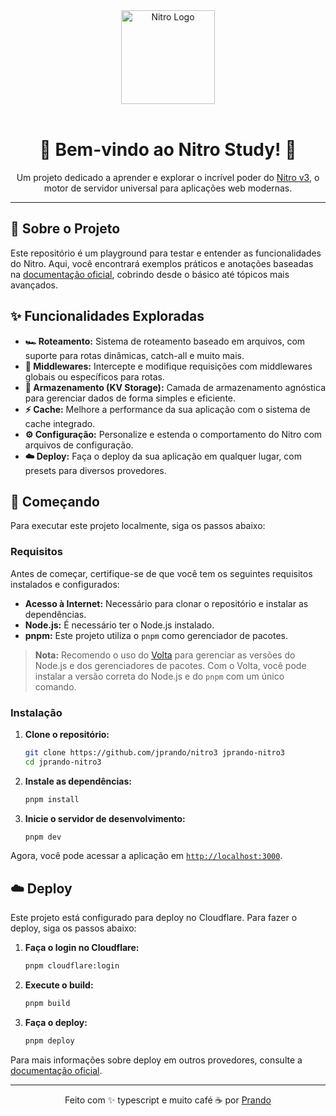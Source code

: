 
<div align="center">
  <img src="https://unjs.io/assets/logos/nitro.svg" alt="Nitro Logo" width="150">
  <br><br>
  <h1>🚀 Bem-vindo ao Nitro Study! 🚀</h1>
  <p>Um projeto dedicado a aprender e explorar o incrível poder do <a href="https://v3.nitro.build/">Nitro v3</a>, o motor de servidor universal para aplicações web modernas.</p>
</div>

---

## 📖 Sobre o Projeto

Este repositório é um playground para testar e entender as funcionalidades do Nitro. Aqui, você encontrará exemplos práticos e anotações baseadas na [documentação oficial](https://v3.nitro.build/), cobrindo desde o básico até tópicos mais avançados.

## ✨ Funcionalidades Exploradas

-   **🏎️ Roteamento:** Sistema de roteamento baseado em arquivos, com suporte para rotas dinâmicas, catch-all e muito mais.
-   **🔧 Middlewares:** Intercepte e modifique requisições com middlewares globais ou específicos para rotas.
-   **💾 Armazenamento (KV Storage):** Camada de armazenamento agnóstica para gerenciar dados de forma simples e eficiente.
-   **⚡ Cache:** Melhore a performance da sua aplicação com o sistema de cache integrado.
-   **⚙️ Configuração:** Personalize e estenda o comportamento do Nitro com arquivos de configuração.
-   **☁️ Deploy:** Faça o deploy da sua aplicação em qualquer lugar, com presets para diversos provedores.

## 🚀 Começando

Para executar este projeto localmente, siga os passos abaixo:

### Requisitos

Antes de começar, certifique-se de que você tem os seguintes requisitos instalados e configurados:

-   **Acesso à Internet:** Necessário para clonar o repositório e instalar as dependências.
-   **Node.js:** É necessário ter o Node.js instalado.
-   **pnpm:** Este projeto utiliza o `pnpm` como gerenciador de pacotes.

> **Nota:** Recomendo o uso do [Volta](https://volta.sh/) para gerenciar as versões do Node.js e dos gerenciadores de pacotes. Com o Volta, você pode instalar a versão correta do Node.js e do `pnpm` com um único comando.

### Instalação

1.  **Clone o repositório:**
    ```bash
    git clone https://github.com/jprando/nitro3 jprando-nitro3
    cd jprando-nitro3
    ```

2.  **Instale as dependências:**
    ```bash
    pnpm install
    ```

3.  **Inicie o servidor de desenvolvimento:**
    ```bash
    pnpm dev
    ```

Agora, você pode acessar a aplicação em [`http://localhost:3000`](http://localhost:3000).

## ☁️ Deploy

Este projeto está configurado para deploy no Cloudflare. Para fazer o deploy, siga os passos abaixo:

1.  **Faça o login no Cloudflare:**
    ```bash
    pnpm cloudflare:login
    ```

2.  **Execute o build:**
    ```bash
    pnpm build
    ```

3.  **Faça o deploy:**
    ```bash
    pnpm deploy
    ```

Para mais informações sobre deploy em outros provedores, consulte a [documentação oficial](https://v3.nitro.build/deploy).

---

<div align="center">
  <p>Feito com ✨ typescript e muito café ☕ por <a href="https://github.com/prandow">Prando</a></p>
</div>
